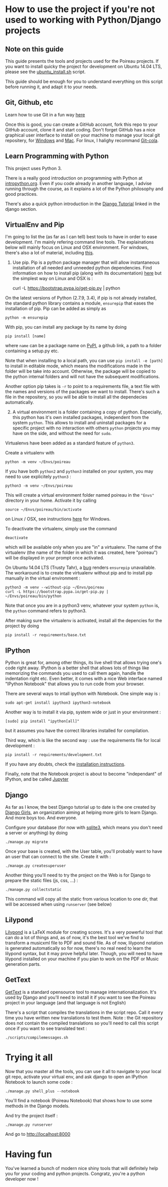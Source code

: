 How to use the project if you're not used to working with Python/Django projects
================================================================================

Note on this guide
------------------

This guide presents the tools and projects used for the Poireau projects. If you want to install quicky the project for development on Ubuntu 14.04 LTS, please see the [ubuntu_install.sh](scripts/ubuntu_install.sh) script.

This guide should be enough for you to understand everything on this script before running it, and adapt it to your needs.

Git, Github, etc
----------------

Learn how to use Git in a fun way [here](https://try.github.io/levels/1/challenges/1)

Once this is good, you can create a GitHub account, fork this repo to your GitHub account, clone it and start coding. Don't forget GitHub has a nice graphical user interface to install on your machine to manage your local git repositery, for [Windows](https://windows.github.com/) and [Mac](https://mac.github.com/). For linux, I halighy recommand [Git-cola](https://git-cola.github.io/).

Learn Programming with Python
-----------------------------

This project uses Python 3.

There is a really good introduction on programming with Python at [intropython.org](http://introtopython.org/). Even if you code already in another language, I advise running through the course, as it explains a lot of the Python philosophy and good practices.

There's also a quick python introduction in the [Django Tutorial](http://tutorial.djangogirls.org/) linked in the django section.


VirtualEnv and Pip
------------------

I'm going to list the (as far as I can tell) best tools to have in order to ease development.
I'm mainly refering command line tools.
The explainations below will mainly focus on Linux and OSX environment.
For windows, there's also a lot of material, including [this](http://www.tylerbutler.com/2012/05/how-to-install-python-pip-and-virtualenv-on-windows-with-powershell/).

1) Use pip. Pip is a python package manager that will allow instantaneous installation of all needed and unneeded python dependencies. Find information on how to install pip (along with its documentation) [here](https://pip.pypa.io/en/latest/installing.html) but the simplest way on Linux and OSX is :

    curl -L https://bootstrap.pypa.io/get-pip.py | python

On the latest versions of Python (2.7.9, 3.4), if pip is not already installed, the standard python library contains a module, ```ensurepip``` that eases the installation of pip. Pip can be added as simply as

    python -m ensurepip

With pip, you can install any package by its name by doing

    pip install [name]

where ```name``` can be a package name on [PyPI](https://pypi.python.org/pypi), a github link, a path to a folder containing a setup.py etc.

Note that when installing to a local path, you can use ```pip install -e [path]``` to install in editable mode, which means the modifications made in the folder will be take into account. Otherwise, the package will be copied to the python internal folders and will not have the subsequent modifications.

Another option pip takes is ```-r``` to point to a requirements file, a text file with the names and versions of the packages we want to install. There's such a file in the repositery, so you will be able to install all the dependecies automatically.

2) A virtual environment is a folder containing a copy of python. Especially, this python has it's own installed packages, independent from the system ```python```. This allows to install and uninstall packages for a specific project with no interaction with others ```python``` projects you may have on the side, and without the need for ```sudo```.

Virtualenvs have been added as a standard feature of ```python3```.

Create a virtualenv with

    python -m venv ~/Envs/poireau

If you have both ```python2``` and ```python3``` installed on your system, you may need to use explicitely ```python3``` :

    python3 -m venv ~/Envs/poireau

This will create a virtual environment folder named poireau in the ```"Envs"``` directory in your home. Activate it by calling

    source ~/Envs/poireau/bin/activate

on Linux / OSX, see instructions [here](https://docs.python.org/3/library/venv.html) for Windows.

To deactivate the virtualenv, simply use the command

    deactivate

which will be available only when you are "in" a virtualenv. The name of the virtualenv (the name of the folder in which it was created, here "poireau") will be displayed in your prompt once activated.

On Ubuntu 14.04 LTS (Trusty Tahr), a [bug](https://bugs.launchpad.net/ubuntu/+source/python3.4/+bug/1290847) renders ```ensurepip``` unavailable. The workaround is to create the virtualenv without pip and to install pip manually in the virtual environment :

    python3 -m venv --without-pip ~/Envs/poireau
    curl -L https://bootstrap.pypa.io/get-pip.py | ~/Envs/poireau/bin/python

Note that once you are in a python3 venv, whatever your system ```python``` is, the ```python``` command refers to python3.

After making sure the virtualenv is activated, install all the depencies for the project by doing

    pip install -r requirements/base.txt


IPython
-------

Python is great for, among other things, its live shell that allows trying one's code right away. IPython is a better shell that allows lots of things like memorizing the commands you used to call them again, handle the indentation right etc. Even better, it comes with a nice Web interface named "IPython Notebook" that allows you to run code from your browser.

There are several ways to intall ipython with Notebook. One simple way is :

    sudo apt-get install ipython3 ipython3-notebook

Another way is to install it via pip, system wide or just in your environment :

    [sudo] pip install "ipython[all]"

but it assumes you have the correct libraries installed for compilation.

Third way, which is like the second way : use the requirements file for local development :

    pip install -r requirements/development.txt

If you have any doubts, check the [installation instructions](http://ipython.org/ipython-doc/2/install/install.html).

Finally, note that the Notebook project is about to become "independant" of IPython, and be called [Jupyter](http://jupyter.org/)


Django
------

As far as I know, the best Django tutorial up to date is the one created by [Django Girls](http://tutorial.djangogirls.org/), an organization aiming at helping more girls to learn Django. And more boys too. And everyone.

Configure your database (for now with [sqlite3](http://www.sqlite.org/), which means you don't need a server or anything) by doing

    ./manage.py migrate

Once your base is created, with the User table, you'll probably want to have an user that can connect to the site. Create it with :

    ./manage.py createsuperuser

Another thing you'll need to try the project on the Web is for Django to prepare the static files (js, css, ...) :

    ./manage.py collectstatic

This command will copy all the static from various location to one dir, that will be accessed when using ```runserver``` (see below)

Lilypond
--------

[Lilypond](http://www.lilypond.org/) is a LaTeX module for creating scores. It's a very powerful tool that can do a lot of things and, as of now, it's the best tool we've find to transform a musicxml file to PDF and sound file. As of now, lilypond notation is generated automatically so for now, there's no real need to learn the lilypond syntax, but it may prove helpful later. Though, you will need to have lilypond installed on your machine if you plan to work on the PDF or Music generation parts.


GetText
-------

[GetText](https://www.gnu.org/software/gettext/) is a standard opensource tool to manage internationalization. It's used by Django and you'll need to install it if you want to see the Poireau project in your language (and that language is not English)

There's a script that compiles the translations in the script repo. Call it every time you have written new translations to test them. Note : the Git repository does not contain the compiled translations so you'll need to call this script once if you want to see translated text :

    ./scripts/compilemessages.sh


Trying it all
=============

Now that you master all the tools, you can use it all to navigate to your local git repo, activate your virtual env, and ask django to open an IPython Notebook to launch some code :

    ./manage.py shell_plus --notebook

You'll find a notebook (Poireau Notebook) that shows how to use some methods in the Django models.

And try the project itself :

    ./manage.py runserver

And go to [http://localhost:8000](http://localhost:8000)

Having fun
==========

You've learned a bunch of modern nice shiny tools that will definitely help you for your coding and python projects. Congratz, you're a python developer now !
